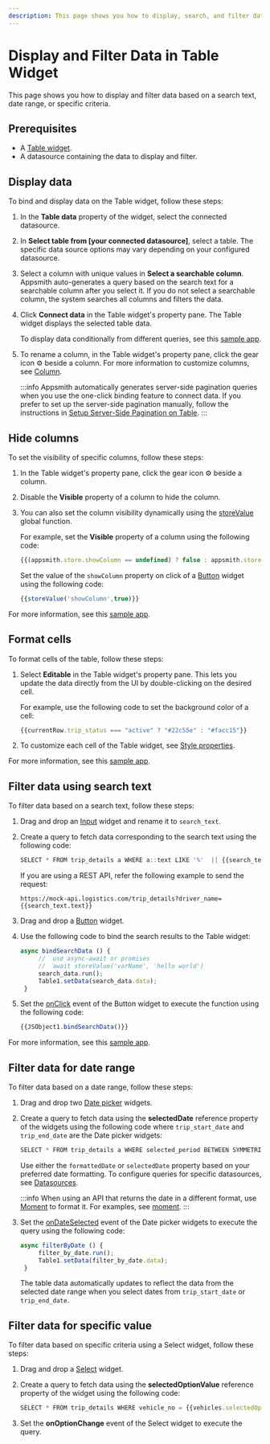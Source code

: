 ```yaml
---
description: This page shows you how to display, search, and filter data in a Table widget. 
---
```


# Display and Filter Data in Table Widget

This page shows you how to display and filter data based on a search text, date range, or specific criteria.

## Prerequisites
- A [Table widget](/reference/widgets/table).
- A datasource containing the data to display and filter.

## Display data
To bind and display data on the Table widget, follow these steps:
1. In the **Table data** property of the widget, select the connected datasource.
2. In **Select table from [your connected datasource]**, select a table. The specific data source options may vary depending on your configured datasource.
3. Select a column with unique values in **Select a searchable column**.
   Appsmith auto-generates a query based on the search text for a searchable column after you select it. If you do not select a searchable column, the system searches all columns and filters the data.
4. Click **Connect data** in the Table widget's property pane. The Table widget displays the selected table data.
   
   To display data conditionally from different queries, see this [sample app](https://app.appsmith.com/applications/61e11a42eb0501052b9fab3e/pages/61e11a42eb0501052b9fab41?_gl=1*mxtef4*_ga*MTcyMjQxMTI3MS4xNjk1NzEzMDg0*_ga_D1VS24CQXE*MTY5OTMyNzAyNi4xNDguMS4xNjk5MzI3NjA3LjAuMC4w).
5. To rename a column, in the Table widget's property pane, click the gear icon ⚙️ beside a column.
   For more information to customize columns, see [Column](/reference/widgets/table/column-settings).

   :::info
   Appsmith automatically generates server-side pagination queries when you use the one-click binding feature to connect data. If you prefer to set up the server-side pagination manually, follow the instructions in [Setup Server-Side Pagination on Table](/build-apps/how-to-guides/Server-side-pagination-in-table).
   :::
   
## Hide columns
To set the visibility of specific columns, follow these steps:
1. In the Table widget's property pane, click the gear icon ⚙️ beside a column.
2. Disable the **Visible** property of a column to hide the column.
3. You can also set the column visibility dynamically using the [storeValue](https://docs.appsmith.com/reference/appsmith-framework/widget-actions/store-value) global function.

   For example, set the **Visible** property of a column using the following code:

   ```jsx
   {{(appsmith.store.showColumn == undefined) ? false : appsmith.store.showColumn}}
   ```

   Set the value of the `showColumn` property on click of a [Button](/reference/widgets/button) widget using the following code:

   ```jsx
   {{storeValue('showColumn',true)}}
   ```
For more information, see this [sample app](https://app.appsmith.com/app/table-widget-show-hide-columns/show-column-onclick-62f2c34474d6e95d0a53c918?_gl=1*bn3bvw*_ga*MTcyMjQxMTI3MS4xNjk1NzEzMDg0*_ga_D1VS24CQXE*MTY5OTI1MzI2My4xNDQuMS4xNjk5MjUzMzM3LjAuMC4w).

## Format cells
To format cells of the table, follow these steps:
1. Select **Editable** in the Table widget's property pane. This lets you update the data directly from the UI by double-clicking on the desired cell.

   For example, use the following code to set the background color of a cell:
   ```jsx
   {{currentRow.trip_status === "active" ? "#22c55e" : "#facc15"}}
   ```
2. To customize each cell of the Table widget, see [Style properties](/reference/widgets/table#color).

For more information, see this [sample app](https://app.appsmith.com/applications/61e11a42eb0501052b9fab3e/pages/6228808306971d5d538946e8?_gl=1*189op77*_ga*MTcyMjQxMTI3MS4xNjk1NzEzMDg0*_ga_D1VS24CQXE*MTY5OTI1MzI2My4xNDQuMS4xNjk5MjU1OTMyLjAuMC4w).

## Filter data using search text
To filter data based on a search text, follow these steps:
1. Drag and drop an [Input](/reference/widgets/input) widget and rename it to `search_text`.
2. Create a query to fetch data corresponding to the search text using the following code:

   ```jsx
   SELECT * FROM trip_details a WHERE a::text LIKE '%'  || {{search_text.text}} || '%';
   ```
   If you are using a REST API, refer the following example to send the request:
   ```
   https://mock-api.logistics.com/trip_details?driver_name={{search_text.text}}
   ```
3. Drag and drop a [Button](/reference/widgets/button) widget.
4. Use the following code to bind the search results to the Table widget:
   
   ```jsx
   async bindSearchData () {
		//	use async-await or promises
		//	await storeValue('varName', 'hello world')
		search_data.run();
		Table1.setData(search_data.data);
	}
   ```
5. Set the [onClick](/reference/widgets/button#onclick) event of the Button widget to execute the function using the following code:
   ```jsx
   {{JSObject1.bindSearchData()}}
   ```

For more information, see this [sample app](https://app.appsmith.com/applications/6548a90af1da8d53d9d538f0/pages/6548a90af1da8d53d9d53902/edit/queries/6548a90af1da8d53d9d53928).

## Filter data for date range
To filter data based on a date range, follow these steps:
1. Drag and drop two [Date picker](/reference/widgets/datepicker) widgets.
2. Create a query to fetch data using the **selectedDate** reference property of the widgets using the following code where `trip_start_date` and `trip_end_date` are the Date picker widgets:

   ```jsx
   SELECT * FROM trip_details a WHERE selected_period BETWEEN SYMMETRIC {{trip_start_date.formattedDate}} AND {{trip_end_date.formattedDate}} ORDER BY id;
   ``` 
   Use either the `formattedDate` or `selectedDate` property based on your preferred date formatting.
   To configure queries for specific datasources, see [Datasources](/connect-data/reference).
   
   :::info
   When using an API that returns the date in a different format, use [Moment](https://momentjs.com/docs/) to format it. 
   For examples, see [moment](/core-concepts/writing-code/ext-libraries#moment).
   :::
3. Set the [onDateSelected](/reference/widgets/datepicker#ondateselected) event of the Date picker widgets to execute the query using the following code:
   ```jsx
   async filterByDate () {
		filter_by_date.run();
		Table1.setData(filter_by_date.data);
	}
   ```

   The table data automatically updates to reflect the data from the selected date range when you select dates from `trip_start_date` or `trip_end_date`.

## Filter data for specific value
To filter data based on specific criteria using a Select widget, follow these steps:
1. Drag and drop a [Select](/reference/widgets/select) widget.
2. Create a query to fetch data using the **selectedOptionValue** reference property of the widget using the following code:
   
   ```jsx
   SELECT * FROM trip_details WHERE vehicle_no = {{vehicles.selectedOptionValue}};
   ```
3. Set the **onOptionChange** event of the Select widget to execute the query.

